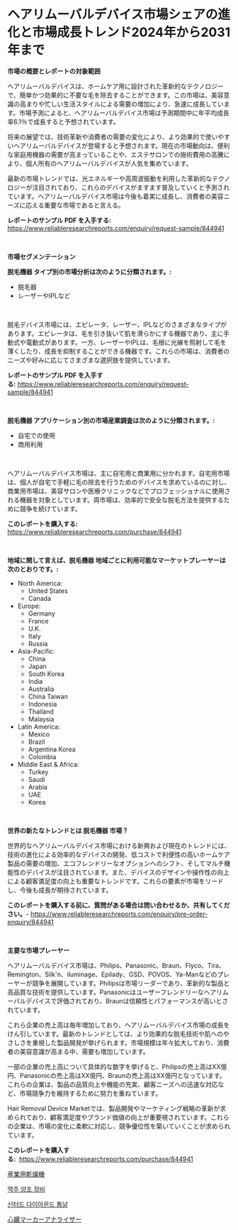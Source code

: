 <p><h1>ヘアリムーバルデバイス市場シェアの進化と市場成長トレンド2024年から2031年まで</h1></p><p><strong>市場の概要とレポートの対象範囲</strong></p>
<p><p>ヘアリムーバルデバイスは、ホームケア用に設計された革新的なテクノロジーで、簡単かつ効果的に不要な毛を除去することができます。この市場は、美容意識の高まりや忙しい生活スタイルによる需要の増加により、急速に成長しています。市場予測によると、ヘアリムーバルデバイス市場は予測期間中に年平均成長率6.1％で成長すると予想されています。</p><p>将来の展望では、技術革新や消費者の需要の変化により、より効果的で使いやすいヘアリムーバルデバイスが登場すると予想されます。現在の市場動向は、便利な家庭用機器の需要が高まっていることや、エステサロンでの施術費用の高騰により、個人所有のヘアリムーバルデバイスが人気を集めています。</p><p>最新の市場トレンドでは、光エネルギーや高周波振動を利用した革新的なテクノロジーが注目されており、これらのデバイスがますます普及していくと予測されています。ヘアリムーバルデバイス市場は今後も着実に成長し、消費者の美容ニーズに応える重要な市場であると言える。</p></p>
<p><strong>レポートのサンプル PDF を入手する:</strong> <a href="https://www.reliableresearchreports.com/enquiry/request-sample/844941">https://www.reliableresearchreports.com/enquiry/request-sample/844941</a></p>
<p>&nbsp;</p>
<p><strong>市場セグメンテーション</strong></p>
<p><strong>脱毛機器 タイプ別の市場分析は次のように分類されます。:</strong></p>
<p><ul><li>脱毛器</li><li>レーザーやIPLなど</li></ul></p>
<p>&nbsp;</p>
<p><p>脱毛デバイス市場には、エピレータ、レーザー、IPLなどのさまざまなタイプがあります。エピレータは、毛を引き抜いて肌を滑らかにする機器であり、主に手動式や電動式があります。一方、レーザーやIPLは、毛根に光線を照射して毛を薄くしたり、成長を抑制することができる機器です。これらの市場は、消費者のニーズや好みに応じてさまざまな選択肢を提供しています。</p></p>
<p><strong>レポートのサンプル PDF を入手する:</strong>&nbsp;<a href="https://www.reliableresearchreports.com/enquiry/request-sample/844941">https://www.reliableresearchreports.com/enquiry/request-sample/844941</a></p>
<p>&nbsp;</p>
<p><strong> 脱毛機器 アプリケーション別の市場産業調査は次のように分類されます。:</strong></p>
<p><ul><li>自宅での使用</li><li>商用利用</li></ul></p>
<p>&nbsp;</p>
<p><p>ヘアリムーバルデバイス市場は、主に自宅用と商業用に分かれます。自宅用市場は、個人が自宅で手軽に毛の除去を行うためのデバイスを求めているのに対し、商業用市場は、美容サロンや医療クリニックなどでプロフェッショナルに使用される機器を対象としています。両市場は、効率的で安全な脱毛方法を提供するために競争を続けています。</p></p>
<p><strong>このレポートを購入する:</strong>&nbsp; <a href="https://www.reliableresearchreports.com/purchase/844941">https://www.reliableresearchreports.com/purchase/844941</a></p>
<p>&nbsp;</p>
<p><strong>地域に関して言えば、脱毛機器 地域ごとに利用可能なマーケットプレーヤーは次のとおりです。:</strong></p>
<p><ul>
    <li>
        North America:
        <ul>
            <li>United States</li>
            <li>Canada</li>
        </ul>
    </li>
    <li>
        Europe:
        <ul>
            <li>Germany</li>
            <li>France</li>
            <li>U.K.</li>
            <li>Italy</li>
            <li>Russia</li>
        </ul>
    </li>
    <li>
        Asia-Pacific:
        <ul>
            <li>China</li>
            <li>Japan</li>
            <li>South Korea</li>
            <li>India</li>
            <li>Australia</li>
            <li>China Taiwan</li>
            <li>Indonesia</li>
            <li>Thailand</li>
            <li>Malaysia</li>
        </ul>
    </li>
    <li>
        Latin America:
        <ul>
            <li>Mexico</li>
            <li>Brazil</li>
            <li>Argentina Korea</li>
            <li>Colombia</li>
        </ul>
    </li>
    <li>
        Middle East & Africa:
        <ul>
            <li>Turkey</li>
            <li>Saudi</li>
            <li>Arabia</li>
            <li>UAE</li>
            <li>Korea</li>
        </ul>
    </li>
    </ul></p>
<p>&nbsp;</p>
<p><strong>世界の新たなトレンドとは 脱毛機器 市場？</strong></p>
<p><p>世界的なヘアリムーバルデバイス市場における新興および現在のトレンドには、技術の進化による効率的なデバイスの開発、低コストで利便性の高いホームケア製品の需要の増加、エコフレンドリーなオプションへのシフト、そしてマルチ機能性のデバイスが注目されています。また、デバイスのデザインや操作性の向上による顧客満足度の向上も重要なトレンドです。これらの要素が市場をリードし、今後も成長が期待されています。</p></p>
<p><strong>このレポートを購入する前に、質問がある場合は問い合わせるか、共有してください。</strong>- <a href="https://www.reliableresearchreports.com/enquiry/pre-order-enquiry/844941">https://www.reliableresearchreports.com/enquiry/pre-order-enquiry/844941</a></p>
<p>&nbsp;</p>
<p><strong>主要な市場プレーヤー</strong></p>
<p><p>ヘアリムーバルデバイス市場は、Philips、Panasonic、Braun、Flyco、Tira、Remington、Silk'n、iluminage、Epilady、GSD、POVOS、Ya-Manなどのプレーヤーが競争を展開しています。Philipsは市場リーダーであり、革新的な製品と高品質な技術を提供しています。Panasonicはユーザーフレンドリーなヘアリムーバルデバイスで評価されており、Braunは信頼性とパフォーマンスが高いとされています。</p><p>これら企業の売上高は毎年増加しており、ヘアリムーバルデバイス市場の成長をけん引しています。最新のトレンドとしては、より効果的な脱毛技術や肌へのやさしさを重視した製品開発が挙げられます。市場規模は年々拡大しており、消費者の美容意識が高まる中、需要も増加しています。</p><p>一部の企業の売上高について具体的な数字を挙げると、Philipsの売上高はXX億円、Panasonicの売上高はXX億円、Braunの売上高はXX億円となっています。これらの企業は、製品の品質向上や機能の充実、顧客ニーズへの迅速な対応など、市場競争力を維持するために努力を重ねています。</p><p>Hair Removal Device Marketでは、製品開発やマーケティング戦略の革新が求められており、顧客満足度やブランド価値の向上が重要視されています。これらの企業は、市場の変化に柔軟に対応し、競争優位性を築いていくことが求められています。</p></p>
<p><strong>このレポートを購入する:</strong>&nbsp;&nbsp;<a href="https://www.reliableresearchreports.com/purchase/844941">https://www.reliableresearchreports.com/purchase/844941</a></p>
<p><p><a href="https://medium.com/@englandlifestyle_22171/%E7%94%A3%E6%A5%AD%E7%94%A8%E4%B9%BE%E7%87%A5%E6%A9%9F%E5%B8%82%E5%A0%B4-%E5%B8%82%E5%A0%B4cagr-%E5%B8%82%E5%A0%B4%E3%83%88%E3%83%AC%E3%83%B3%E3%83%89-%E3%81%8A%E3%82%88%E3%81%B3%E6%88%90%E9%95%B7%E6%88%A6%E7%95%A5%E3%81%AB%E9%96%A2%E3%81%99%E3%82%8B%E6%B4%9E%E5%AF%9F-cffaee88d8bd">産業用乾燥機</a></p><p><a href="https://medium.com/@tonyolfson67562023/%EB%A7%A5%EC%A3%BC-%EC%96%91%EC%A1%B0-%EC%9E%A5%EB%B9%84-%EC%8B%9C%EC%9E%A5-%EC%A2%85%EB%A5%98-%EC%9D%91%EC%9A%A9-%EB%B0%8F-%EC%A7%80%EB%A6%AC%EB%B3%84-%EC%A2%85%ED%95%A9-%ED%8F%89%EA%B0%80-d1ef28482d99">맥주 양조 장비</a></p><p><a href="https://medium.com/@heisenberg6587768/%EC%8B%BC%ED%84%B0%EB%A7%81-%EB%8B%A4%EC%9D%B4%EC%95%84%EB%AA%AC%EB%93%9C-%ED%86%B1%EB%82%A0-%EC%8B%9C%EC%9E%A5-%EB%B3%B4%EA%B3%A0%EC%84%9C%EB%8A%94-%EC%9D%B4-%EC%8B%9C%EC%9E%A5%EC%9D%98-%EC%B5%9C%EC%8B%A0-%ED%8A%B8%EB%A0%8C%EB%93%9C%EC%99%80-%EC%84%B1%EC%9E%A5-%EA%B8%B0%ED%9A%8C%EB%A5%BC-%EB%B3%B4%EC%97%AC%EC%A4%8D%EB%8B%88%EB%8B%A4-e636028ce187">신터드 다이아몬드 톱날</a></p><p><a href="https://medium.com/@austinallan03/%E5%BF%83%E8%87%93%E3%83%9E%E3%83%BC%E3%82%AB%E3%83%BC%E3%82%A2%E3%83%8A%E3%83%A9%E3%82%A4%E3%82%B6%E3%83%BC%E5%B8%82%E5%A0%B4-%E7%A8%AE%E9%A1%9E-%E3%82%A2%E3%83%97%E3%83%AA%E3%82%B1%E3%83%BC%E3%82%B7%E3%83%A7%E3%83%B3-%E5%9C%B0%E7%90%86%E5%88%A5%E3%81%AE%E5%8C%85%E6%8B%AC%E7%9A%84%E3%81%AA%E8%A9%95%E4%BE%A1-763292dea82b">心臓マーカーアナライザー</a></p></p>